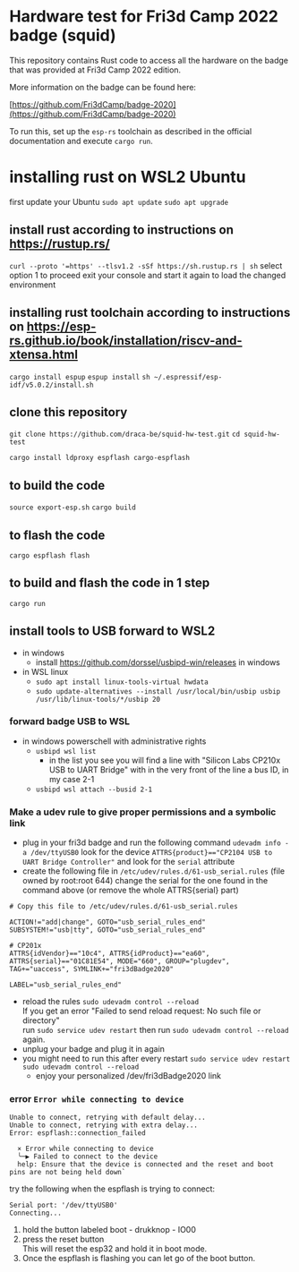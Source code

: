 # Hardware test for Fri3d Camp 2022 badge (squid)

This repository contains Rust code to access all the hardware on the badge that was provided at Fri3d Camp 2022 edition.

More information on the badge can be found here:

[https://github.com/Fri3dCamp/badge-2020](https://github.com/Fri3dCamp/badge-2020)

To run this, set up the `esp-rs` toolchain as described in the official documentation and execute `cargo run`.



# installing rust on WSL2 Ubuntu
first update your Ubuntu
`sudo apt update`
`sudo apt upgrade`

## install rust according to instructions on https://rustup.rs/
`curl --proto '=https' --tlsv1.2 -sSf https://sh.rustup.rs | sh`
select option 1 to proceed
exit your console and start it again to load the changed environment

## installing rust toolchain according to instructions on https://esp-rs.github.io/book/installation/riscv-and-xtensa.html

`cargo install espup`
`espup install`
`sh ~/.espressif/esp-idf/v5.0.2/install.sh`

## clone this repository
`git clone https://github.com/draca-be/squid-hw-test.git`
`cd squid-hw-test`

`cargo install ldproxy espflash cargo-espflash`

## to build the code
`source export-esp.sh`
`cargo build`

## to flash the code
`cargo espflash flash`

## to build and flash the code in 1 step
`cargo run`


## install tools to USB forward to WSL2
* in windows
  * install https://github.com/dorssel/usbipd-win/releases in windows
* in WSL linux
  * `sudo apt install linux-tools-virtual hwdata`
  * `sudo update-alternatives --install /usr/local/bin/usbip usbip /usr/lib/linux-tools/*/usbip 20`

### forward badge USB to WSL
* in windows powerschell with administrative rights
  * `usbipd wsl list`
    * in the list you see you will find a line with "Silicon Labs CP210x USB to UART Bridge" with in the very front of the line a bus ID, in my case 2-1
  * `usbipd wsl attach --busid 2-1`

### Make a udev rule to give proper permissions and a symbolic link
* plug in your fri3d badge and run the following command `udevadm info -a /dev/ttyUSB0`
  look for the device `ATTRS{product}=="CP2104 USB to UART Bridge Controller"` and look for the `serial` attribute 
* create the following file in `/etc/udev/rules.d/61-usb_serial.rules` (file owned by root:root 644)
  change the serial for the one found in the command above (or remove the whole ATTRS{serial} part)
```
# Copy this file to /etc/udev/rules.d/61-usb_serial.rules

ACTION!="add|change", GOTO="usb_serial_rules_end"
SUBSYSTEM!="usb|tty", GOTO="usb_serial_rules_end"

# CP201x
ATTRS{idVendor}=="10c4", ATTRS{idProduct}=="ea60", ATTRS{serial}=="01C81E54", MODE="660", GROUP="plugdev", TAG+="uaccess", SYMLINK+="fri3dBadge2020"

LABEL="usb_serial_rules_end"
```
* reload the rules `sudo udevadm control --reload`  
  If you get an error "Failed to send reload request: No such file or directory"  
  run `sudo service udev restart` then run `sudo udevadm control --reload` again.
* unplug your badge and plug it in again
* you might need to run this after every restart
  `sudo service udev restart`
  `sudo udevadm control --reload`
  * enjoy your personalized /dev/fri3dBadge2020 link

### error `Error while connecting to device`
```
Unable to connect, retrying with default delay...
Unable to connect, retrying with extra delay...
Error: espflash::connection_failed

  × Error while connecting to device
  ╰─▶ Failed to connect to the device
  help: Ensure that the device is connected and the reset and boot pins are not being held down`
```
try the following when the espflash is trying to connect:
```
Serial port: '/dev/ttyUSB0'
Connecting...
```
1. hold the button labeled boot - drukknop - IO00
2. press the reset button  
This will reset the esp32 and hold it in boot mode.  
3. Once the espflash is flashing you can let go of the boot button.
